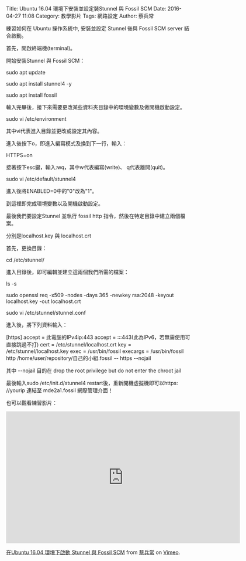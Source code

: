 Title: Ubuntu 16.04 環境下安裝並設定裝Stunnel 與 Fossil SCM
Date: 2016-04-27 11:08
Category: 教學影片
Tags: 網路設定
Author: 蔡兵常

練習如何在 Ubuntu 操作系統中, 安裝並設定 Stunnel 後與 Fossil SCM server 結合啟動。

首先，開啟終端機(terminal)。

開始安裝Stunnel 與 Fossil SCM：

sudo apt update

sudo apt install stunnel4 -y

sudo apt install fossil


輸入完畢後，接下來需要更改某些資料夾目錄中的環境變數及做開機啟動設定。

sudo vi /etc/environment

其中vi代表進入目錄並更改或設定其內容。

進入後按下o，即進入編寫模式及換到下一行，輸入：

HTTPS=on

接著按下esc鍵，輸入:wq，其中w代表編寫(write)、
q代表離開(quit)。

sudo vi /etc/default/stunnel4

進入後將ENABLED=0中的"0"改為"1"。

到這裡即完成環境變數以及開機啟動設定。


最後我們要設定Stunnel 並執行 fossil http 指令，然後在特定目錄中建立兩個檔案。

分別是localhost.key 與 localhost.crt

首先，更換目錄：

cd /etc/stunnel/

進入目錄後，即可編輯並建立這兩個我們所需的檔案：

ls -s

sudo openssl req -x509 -nodes -days 365 -newkey rsa:2048 -keyout localhost.key -out localhost.crt

sudo vi /etc/stunnel/stunnel.conf

進入後，將下列資料輸入：

[https]
accept = 此電腦的IPv4ip:443
accept = :::443(此為IPv6，若無需使用可直接跳過不打)
cert = /etc/stunnel/localhost.crt
key = /etc/stunnel/localhost.key
exec = /usr/bin/fossil
execargs = /usr/bin/fossil http /home/user/repository/自己的小組.fossil -- https --nojail

其中 --nojail 目的在 drop the root privilege but do not enter the chroot jail

最後輸入sudo /etc/init.d/stunnel4 restart後，重新開機虛擬機即可以https: //yourip 連結至 mde2a1.fossil 網際管理介面！


也可以觀看練習影片：

<iframe src="https://player.vimeo.com/video/215027413" width="640" height="360" frameborder="0" webkitallowfullscreen mozallowfullscreen allowfullscreen></iframe>
<p><a href="https://vimeo.com/215027413">在Ubuntu 16.04 環境下啟動 Stunnel 與 Fossil SCM</a> from <a href="https://vimeo.com/user65910729">蔡兵常</a> on <a href="https://vimeo.com">Vimeo</a>.</p>

